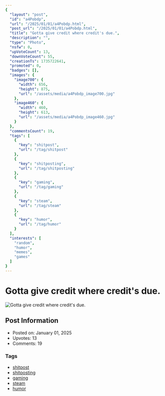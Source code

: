 ```yaml
---
{
  "layout": "post",
  "id": "a4Pobdp",
  "url": "/2025/01/01/a4Pobdp.html",
  "post_url": "/2025/01/01/a4Pobdp.html",
  "title": "Gotta give credit where credit's due.",
  "description": "",
  "type": "Photo",
  "nsfw": 0,
  "upVoteCount": 13,
  "downVoteCount": 55,
  "creationTs": 1735722641,
  "promoted": 0,
  "badges": [],
  "images": {
    "image700": {
      "width": 656,
      "height": 875,
      "url": "/assets/media/a4Pobdp_image700.jpg"
    },
    "image460": {
      "width": 460,
      "height": 613,
      "url": "/assets/media/a4Pobdp_image460.jpg"
    }
  },
  "commentsCount": 19,
  "tags": [
    {
      "key": "shitpost",
      "url": "/tag/shitpost"
    },
    {
      "key": "shitposting",
      "url": "/tag/shitposting"
    },
    {
      "key": "gaming",
      "url": "/tag/gaming"
    },
    {
      "key": "steam",
      "url": "/tag/steam"
    },
    {
      "key": "humor",
      "url": "/tag/humor"
    }
  ],
  "interests": [
    "random",
    "humor",
    "memes",
    "games"
  ]
}
---
```


# Gotta give credit where credit's due.

![Gotta give credit where credit's due.](/assets/media/a4Pobdp_image700.jpg)

## Post Information

- Posted on: January 01, 2025
- Upvotes: 13
- Comments: 19

### Tags

- [shitpost](/tag/shitpost)
- [shitposting](/tag/shitposting)
- [gaming](/tag/gaming)
- [steam](/tag/steam)
- [humor](/tag/humor)
